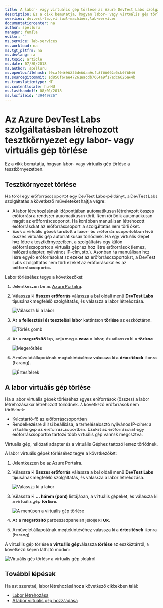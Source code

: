```yaml
---
title: A labor- vagy virtuális gép törlése az Azure DevTest Labs szolgáltatásban létrehozott tesztkörnyezet |} A Microsoft Docs
description: Ez a cikk bemutatja, hogyan labor- vagy virtuális gép törlése a tesztkörnyezetben.
services: devtest-lab,virtual-machines,lab-services
documentationcenter: na
author: spelluru
manager: femila
editor: ''
ms.service: lab-services
ms.workload: na
ms.tgt_pltfrm: na
ms.devlang: na
ms.topic: article
ms.date: 07/30/2018
ms.author: spelluru
ms.openlocfilehash: 99caf04698226de8daa9cfb8f60662e5cb0f8b49
ms.sourcegitcommit: 1d850f6cae47261eacdb7604a9f17edc6626ae4b
ms.translationtype: MT
ms.contentlocale: hu-HU
ms.lasthandoff: 08/02/2018
ms.locfileid: "39449826"
---
```

# <a name="delete-a-lab-or-vm-in-a-lab-in-azure-devtest-labs"></a>Az Azure DevTest Labs szolgáltatásban létrehozott tesztkörnyezet egy labor- vagy virtuális gép törlése
Ez a cikk bemutatja, hogyan labor- vagy virtuális gép törlése a tesztkörnyezetben.

## <a name="delete-a-lab"></a>Tesztkörnyezet törlése
Ha töröl egy erőforráscsoportot egy DevTest Labs-példányt, a DevTest Labs szolgáltatás a következő műveleteket hajtja végre: 

- A labor létrehozásának időpontjában automatikusan létrehozott összes erőforrást a rendszer automatikusan törli. Nem törlődik automatikusan magát az erőforráscsoportot. Ha korábban manuálisan létrehozott erőforrásokat az erőforráscsoport, a szolgáltatás nem törli őket. 
- Ezek a virtuális gépek társított a labor- és erőforrás csoportokban lévő összes virtuális gép automatikusan törlődnek. Ha egy virtuális Gépet hoz létre a tesztkörnyezetben, a szolgáltatás egy külön erőforráscsoportot a virtuális géphez hoz létre erőforrások (lemez, hálózati adapter, nyilvános IP-cím, stb.). Azonban ha manuálisan hoz létre egyéb erőforrásokat az ezeket az erőforráscsoportokat, a DevTest Labs szolgáltatás nem törli ezeket az erőforrásokat és az erőforráscsoportot. 

Labor törléséhez tegye a következőket: 

1. Jelentkezzen be az [Azure Portalra](https://portal.azure.com).
2. Válassza ki **összes erőforrás** válassza a bal oldali menü **DevTest Labs** típusának megfelelő szolgáltatás, és válassza a labor létrehozása.

    ![Válassza ki a labor](media\devtest-lab-delete-lab-vm\select-lab.png)
3. Az a **fejlesztési és tesztelési labor** kattintson **törlése** az eszköztáron. 

    ![Törlés gomb](media\devtest-lab-delete-lab-vm\delete-button.png)
4. Az a **megerősítő** lap, adja meg a **neve** a labor, és válassza ki a **törlése**. 

    ![Megerősítés](media\devtest-lab-delete-lab-vm\confirm-delete.png)
5. A művelet állapotának megtekintéséhez válassza ki a **értesítések** ikonra (harang). 

    ![Értesítések](media\devtest-lab-delete-lab-vm\delete-status.png)

 
## <a name="delete-a-vm-in-a-lab"></a>A labor virtuális gép törlése
Ha a labor virtuális gépek törléséhez egyes erőforrások (összes) a labor létrehozásakor létrehozott törlődnek. A következő erőforrások nem törlődnek: 

-   Kulcstartó-fő az erőforráscsoportban
-   Rendelkezésre állási beállítása, a terheléselosztó nyilvános IP-címet a virtuális gép az erőforráscsoportban. Ezeket az erőforrásokat egy erőforráscsoportba tartozó több virtuális gép vannak megosztva. 

Virtuális gép, hálózati adapter és a virtuális Géphez tartozó lemez törlődnek. 

A labor virtuális gépek törléséhez tegye a következőket: 

1. Jelentkezzen be az [Azure Portalra](https://portal.azure.com).
2. Válassza ki **összes erőforrás** válassza a bal oldali menü **DevTest Labs** típusának megfelelő szolgáltatás, és válassza a labor létrehozása.

    ![Válassza ki a labor](media\devtest-lab-delete-lab-vm\select-lab.png)
3. Válassza ki **... három (pont)**  listájában, a virtuális gépeket, és válassza ki a virtuális gép **törlése**. 

    ![A menüben a virtuális gép törlése](media\devtest-lab-delete-lab-vm\delete-vm-menu-in-list.png)
4. Az a **megerősítő** párbeszédpanelen jelölje ki **Ok**. 
5. A művelet állapotának megtekintéséhez válassza ki a **értesítések** ikonra (harang). 

A virtuális gép törlése a **virtuális gép**válassza **törlése** az eszköztárról, a következő képen látható módon:

![Virtuális gép törlése a virtuális gép oldalról](media\devtest-lab-delete-lab-vm\delete-from-vm-page.png) 


## <a name="next-steps"></a>További lépések
Ha azt szeretné, labor létrehozásához a következő cikkekben talál: 

- [Labor létrehozása](devtest-lab-create-lab.md)
- [A labor virtuális gép hozzáadása](devtest-lab-add-vm.md)